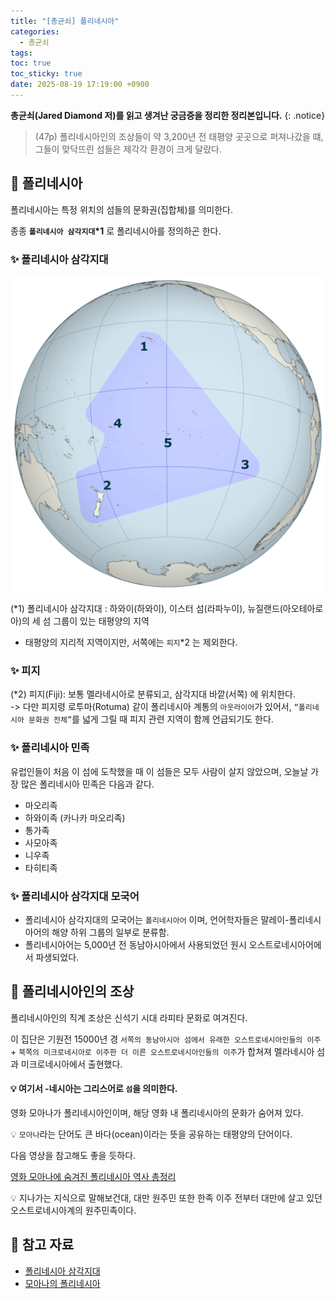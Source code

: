 ```yaml
---
title: "[총균쇠] 폴리네시아"
categories:
  - 총균쇠
tags:
toc: true
toc_sticky: true
date: 2025-08-19 17:19:00 +0900
---
```


<strong>총균쇠(Jared Diamond 저)를 읽고 생겨난 궁금증을 정리한 정리본입니다.</strong>
{: .notice}

> (47p) 폴리네시아인의 조상들이 약 3,200년 전 태평양 곳곳으로 퍼져나갔을 떄, 그들이 맞닥뜨린 섬들은 제각각 환경이 크게 달랐다.

## 🫧 폴리네시아

폴리네시아는 특정 위치의 섬들의 문화권(집합체)를 의미한다. 

종종 <strong>`폴리네시아 삼각지대`*1</strong> 로 폴리네시아를 정의하곤 한다.

### ✨ 폴리네시아 삼각지대

![alt text](../../../assets/image/books/폴리네시아.png)

(\*1) 폴리네시아 삼각지대 : 하와이(하와이), 이스터 섬(라파누이), 뉴질랜드(아오테아로아)의 세 섬 그룹이 있는 태평양의 지역

- 태평양의 지리적 지역이지만, 서쪽에는 `피지`*2 는 제외한다.


### ✨ 피지

(\*2) 피지(Fiji): 보통 멜라네시아로 분류되고, 삼각지대 바깥(서쪽) 에 위치한다.
<br/>-> 다만 피지령 로투마(Rotuma) 같이 폴리네시아 계통의 `아웃라이어`가 있어서, `“폴리네시아 문화권 전체”`를 넓게 그릴 때 피지 관련 지역이 함께 언급되기도 한다.

### ✨ 폴리네시아 민족
유럽인들이 처음 이 섬에 도착했을 때 이 섬들은 모두 사람이 살지 않았으며, 오늘날 가장 많은 폴리네시아 민족은 다음과 같다.

- 마오리족
- 하와이족 (카나카 마오리족)
- 통가족
- 사모아족
- 니우족
- 타히티족

### ✨ 폴리네시아 삼각지대 모국어

- 폴리네시아 삼각지대의 모국어는 `폴리네시아어` 이며, 언어학자들은 말레이-폴리네시아어의 해양 하위 그룹의 일부로 분류함.
- 폴리네시아어는 5,000년 전 동남아시아에서 사용되었던 원시 오스트로네시아어에서 파생되었다.

## 🫧 폴리네시아인의 조상

폴리네시아인의 직계 조상은 신석기 시대 라피타 문화로 여겨진다.

이 집단은 기원전 15000년 경 `서쪽의 동남아시아 섬에서 유래한 오스트로네시아인들의 이주` + `북쪽의 미크로네시아로 이주한 더 이른 오스트로네시아인들의 이주`가 합쳐져 멜라네시아 섬과 미크로네시아에서 출현했다.

#### 💡 여기서 -네시아는 그리스어로 `섬`을 의미한다.

영화 모아나가 폴리네시아인이며, 해당 영화 내 폴리네시아의 문화가 숨어져 있다.

💡 `모아나`라는 단어도 큰 바다(ocean)이라는 뜻을 공유하는 태평양의 단어이다.

다음 영상을 참고해도 좋을 듯하다.

[영화 모아나에 숨겨진 폴리네시아 역사 총정리](https://youtu.be/qr70nF4D4ns?si=mNnwH59FE-zyxltf)

💡 지나가는 지식으로 말해보건대, 대만 원주민 또한 한족 이주 전부터 대만에 살고 있던 오스트로네시아계의 원주민족이다.

## 🫧 참고 자료
- [폴리네시아 삼각지대](https://en.wikipedia.org/wiki/Polynesian_Triangle)
- [모아나의 폴리네시아](https://brunch.co.kr/@truemaddeepnz/53)